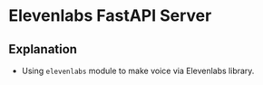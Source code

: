 # Elevenlabs FastAPI Server

## Explanation

- Using `elevenlabs` module to make voice via Elevenlabs library.